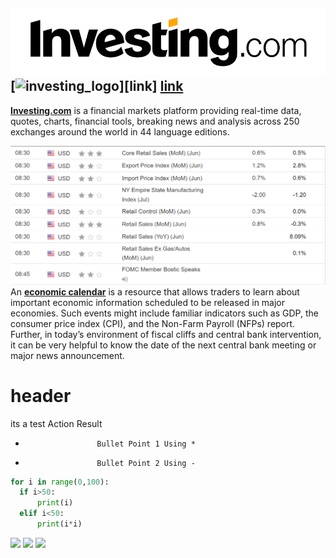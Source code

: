 ![Screenshot](image/investing_logo.png)
[<img align="" alt="investing_logo" width="100px" src="C:\Users\Younes\PycharmProjects\telegram_bot\image\investing_logo.png"/>][link]
[link](ACTUAL_LINK)
-----
**[Investing.com](https://investing.com/)** is a financial markets platform providing real-time data, quotes, charts, financial tools, breaking news and analysis across 250 exchanges around the world in 44 language editions.


![Screenshot](image/calender.PNG)
An **[economic calendar](https://www.investing.com/economic-calendar/)** is a resource that allows traders to learn about important economic information scheduled
to be released in major economies. Such events might include familiar indicators such as GDP, the consumer price index (CPI), and the Non-Farm Payroll (NFPs) report. Further,
in today’s environment of fiscal cliffs and central bank intervention,
it can be very helpful to know the date of the next
central bank meeting or major news announcement.

# header 
its a test 
Action               Result
*                     Bullet Point 1 Using *
-                     Bullet Point 2 Using -
```python
for i in range(0,100):
  if i>50:
      print(i)
  elif i<50:
      print(i*i)
```

<p>
<img src="https://img.shields.io/badge/<handle>%20-%23E4405F.svg?&style=for-the-badge&logo=Instagram&logoColor=white"/>
<img src="https://img.shields.io/badge/linkedin%20-%230077B5.svg?&style=for-the-badge&logo=linkedin&logoColor=white"/>
<img src="https://img.shields.io/badge/github%20-%23121011.svg?&style=for-the-badge&logo=github&logoColor=white"/>
</p>
